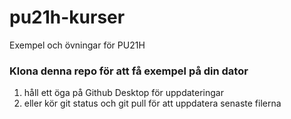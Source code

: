 # pu21h-kurser
Exempel och övningar för PU21H

### Klona denna repo för att få exempel på din dator

 1. håll ett öga på Github Desktop för uppdateringar
 2. eller kör git status och git pull för att uppdatera senaste filerna
